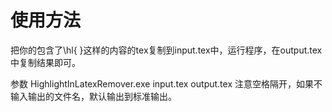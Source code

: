 # 使用方法

把你的包含了\hl{ }这样的内容的tex复制到input.tex中，运行程序，在output.tex中复制结果即可。

参数 HighlightInLatexRemover.exe  input.tex  output.tex
注意空格隔开，如果不输入输出的文件名，默认输出到标准输出。